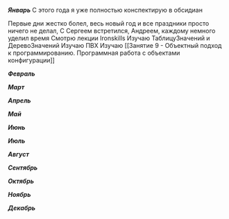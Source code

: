 ***Январь*** 
С этого года я уже полностью конспектирую в обсидиан

Первые дни жестко болел, весь новый год и все праздники просто ничего не делал, С Сергеем встретился, Андреем, каждому немного уделил время
Смотрю лекции Ironskills
Изучаю ТаблицуЗначений и ДеревоЗначений
Изучаю ПВХ
Изучаю [[Занятие 9 - Объектный подход к программированию. Программная работа с объектами конфигурации]]

***Февраль*** 

***Март*** 

***Апрель*** 

***Май*** 

***Июнь*** 

***Июль*** 

***Август*** 

***Сентябрь*** 

***Октябрь***

***Ноябрь***

***Декабрь*** 